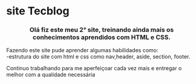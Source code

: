 # site Tecblog

<h3 align="center"> Olá fiz este meu 2° site, treinando ainda mais os conhecimentos aprendidos com HTML e CSS. </h3>
Fazendo este site pude aprender algumas habilidades como:<br>
<Criação de barra de menu horizontal<br>
-estrutura do site com html e css como nav,header, aside, section, footer.

<p>Continuo trabalhando para me aperfeiçoar cada vez mais e entregar o melhor com a qualidade necessária</p>

